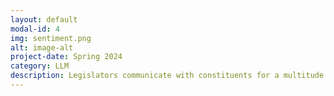 ```yaml
---
layout: default
modal-id: 4
img: sentiment.png
alt: image-alt
project-date: Spring 2024
category: LLM
description: Legislators communicate with constituents for a multitude of reasons. Prior to the late 1970s it was difficult for legislators to communicate with their constituents, let alone the mass public. 
---
```

